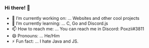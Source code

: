 ### Hi there! 👋

- 🔭 I’m currently working on: ... Websites and other cool projects
- 🌱 I’m currently learning: ... C, Go and Discord.js
- 📫 How to reach me: ... You can reach me in Discord: Poxzii#3811
- 😄 Pronouns: ... He/Him
- ⚡ Fun fact: ... I hate Java and JS.
